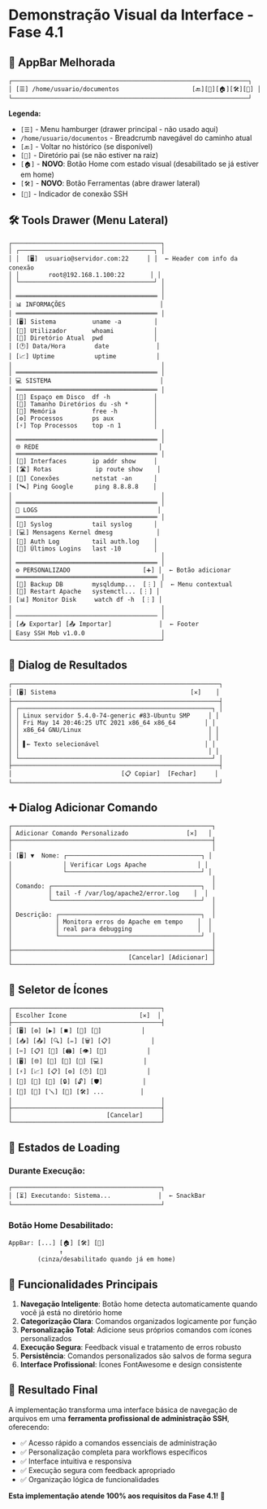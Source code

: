 # Demonstração Visual da Interface - Fase 4.1

## 📱 AppBar Melhorada

```
┌─────────────────────────────────────────────────────────────────┐
│ [☰] /home/usuario/documentos                    [🔙][🔼][🏠][🛠️][📶] │
└─────────────────────────────────────────────────────────────────┘
```

**Legenda:**
- `[☰]` - Menu hamburger (drawer principal - não usado aqui)
- `/home/usuario/documentos` - Breadcrumb navegável do caminho atual
- `[🔙]` - Voltar no histórico (se disponível)
- `[🔼]` - Diretório pai (se não estiver na raiz)
- `[🏠]` - **NOVO**: Botão Home com estado visual (desabilitado se já estiver em home)
- `[🛠️]` - **NOVO**: Botão Ferramentas (abre drawer lateral)
- `[📶]` - Indicador de conexão SSH

## 🛠️ Tools Drawer (Menu Lateral)

```
┌─────────────────────────────────────────┐
│ ┌─────────────────────────────────────┐ │
│ │  [🖥️]  usuario@servidor.com:22     │ │  ← Header com info da conexão
│ │        root@192.168.1.100:22       │ │
│ └─────────────────────────────────────┘ │
│                                         │
│ ═══════════════════════════════════════ │
│ 📊 INFORMAÇÕES                          │
│ ═══════════════════════════════════════ │
│ [🖥️] Sistema          uname -a         │
│ [👤] Utilizador       whoami           │
│ [📁] Diretório Atual  pwd              │
│ [🕐] Data/Hora        date             │
│ [📈] Uptime           uptime           │
│                                         │
│ ═══════════════════════════════════════ │
│ 💻 SISTEMA                              │
│ ═══════════════════════════════════════ │
│ [💾] Espaço em Disco  df -h            │
│ [📂] Tamanho Diretórios du -sh *       │
│ [🧠] Memória          free -h          │
│ [⚙️] Processos        ps aux           │
│ [⚡] Top Processos    top -n 1         │
│                                         │
│ ═══════════════════════════════════════ │
│ 🌐 REDE                                 │
│ ═══════════════════════════════════════ │
│ [🔌] Interfaces       ip addr show     │
│ [🛣️] Rotas            ip route show    │
│ [🔗] Conexões         netstat -an      │
│ [🛰️] Ping Google      ping 8.8.8.8    │
│                                         │
│ ═══════════════════════════════════════ │
│ 📜 LOGS                                 │
│ ═══════════════════════════════════════ │
│ [📄] Syslog           tail syslog      │
│ [💻] Mensagens Kernel dmesg            │
│ [🔑] Auth Log         tail auth.log    │
│ [🚪] Últimos Logins   last -10         │
│                                         │
│ ═══════════════════════════════════════ │
│ ⚙️ PERSONALIZADO                    [➕] │  ← Botão adicionar
│ ═══════════════════════════════════════ │
│ [💾] Backup DB        mysqldump...  [⋮] │  ← Menu contextual
│ [🔧] Restart Apache   systemctl... [⋮] │
│ [📊] Monitor Disk     watch df -h  [⋮] │
│                                         │
│ ─────────────────────────────────────── │
│ [📥 Exportar] [📤 Importar]             │  ← Footer
│ Easy SSH Mob v1.0.0                     │
└─────────────────────────────────────────┘
```

## 💬 Dialog de Resultados

```
┌─────────────────────────────────────────────────────────┐
│ [🖥️] Sistema                                     [✕]    │
├─────────────────────────────────────────────────────────┤
│ ┌─────────────────────────────────────────────────────┐ │
│ │ Linux servidor 5.4.0-74-generic #83-Ubuntu SMP     │ │
│ │ Fri May 14 20:46:25 UTC 2021 x86_64 x86_64        │ │
│ │ x86_64 GNU/Linux                                   │ │
│ │                                                    │ │
│ │ ▌← Texto selecionável                             │ │
│ │                                                    │ │
│ └─────────────────────────────────────────────────────┘ │
├─────────────────────────────────────────────────────────┤
│                              [📋 Copiar]  [Fechar]     │
└─────────────────────────────────────────────────────────┘
```

## ➕ Dialog Adicionar Comando

```
┌───────────────────────────────────────────────────────┐
│ Adicionar Comando Personalizado                [✕]   │
├───────────────────────────────────────────────────────┤
│                                                       │
│ [🖥️] ▼  Nome: ┌─────────────────────────────────────┐ │
│              │ Verificar Logs Apache              │ │
│              └─────────────────────────────────────┘ │
│                                                       │
│ Comando: ┌─────────────────────────────────────────┐  │
│          │ tail -f /var/log/apache2/error.log    │  │
│          └─────────────────────────────────────────┘  │
│                                                       │
│ Descrição: ┌───────────────────────────────────────┐  │
│            │ Monitora erros do Apache em tempo    │  │
│            │ real para debugging                  │  │
│            └───────────────────────────────────────┘  │
│                                                       │
├───────────────────────────────────────────────────────┤
│                                [Cancelar] [Adicionar] │
└───────────────────────────────────────────────────────┘
```

## 🎨 Seletor de Ícones

```
┌─────────────────────────────────────────┐
│ Escolher Ícone                    [✕]  │
├─────────────────────────────────────────┤
│ [🖥️] [⚙️] [▶️] [⏹️] [📁] [📄]           │
│ [📥] [📤] [🔍] [✏️] [🗑️] [📋]           │
│ [✂️] [📋] [💾] [🖨️] [👁️] [💽]           │
│ [🖥️] [🌐] [📶] [💾] [🧠] [💻]           │
│ [⚡] [📈] [📋] [⚙️] [🕐] [📅]           │
│ [👤] [👥] [🔑] [🔒] [🔓] [🛡️]           │
│ [🐛] [🔧] [🪛] [🔨] [🛠️] ...          │
│                                         │
├─────────────────────────────────────────┤
│                          [Cancelar]     │
└─────────────────────────────────────────┘
```

## 🔄 Estados de Loading

### Durante Execução:
```
┌─────────────────────────────────────────┐
│ [⏳] Executando: Sistema...             │  ← SnackBar
└─────────────────────────────────────────┘
```

### Botão Home Desabilitado:
```
AppBar: [...] [🏠] [🛠️] [📶]
              ↑
        (cinza/desabilitado quando já em home)
```

## 🎯 Funcionalidades Principais

1. **Navegação Inteligente**: Botão home detecta automaticamente quando você já está no diretório home
2. **Categorização Clara**: Comandos organizados logicamente por função
3. **Personalização Total**: Adicione seus próprios comandos com ícones personalizados
4. **Execução Segura**: Feedback visual e tratamento de erros robusto
5. **Persistência**: Comandos personalizados são salvos de forma segura
6. **Interface Profissional**: Ícones FontAwesome e design consistente

## 🚀 Resultado Final

A implementação transforma uma interface básica de navegação de arquivos em uma **ferramenta profissional de administração SSH**, oferecendo:

- ✅ Acesso rápido a comandos essenciais de administração
- ✅ Personalização completa para workflows específicos  
- ✅ Interface intuitiva e responsiva
- ✅ Execução segura com feedback apropriado
- ✅ Organização lógica de funcionalidades

**Esta implementação atende 100% aos requisitos da Fase 4.1!** 🎉